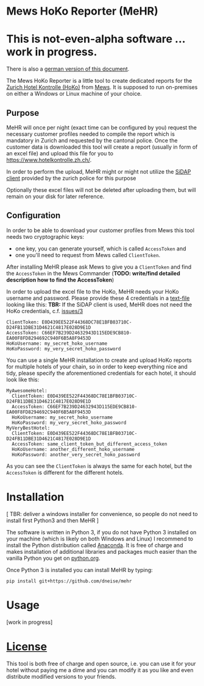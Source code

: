 # Mews HoKo Reporter (MeHR)

# This is not-even-alpha software ... work in progress.

There is also a [german version of this document](README_de.md).

The Mews HoKo Reporter is a little tool to create dedicated reports for the
[Zurich Hotel Kontrolle (HoKo)](https://www.hotelkontrolle.zh.ch)
from [Mews](https://www.mewssystems.com/).
It is supposed to run on-premises on either a Windows or Linux machine of your choice.

## Purpose

MeHR will once per night (exact time can be configured by you)
request the necessary customer profiles needed to compile the report which is
mandatory in Zurich and requested by the cantonal police. Once the customer data is
downloaded this tool will create a report (usually in form of an excel file)
and upload this file for you to <https://www.hotelkontrolle.zh.ch/>.

In order to perform the upload, MeHR might or might not utilize
the [SiDAP client](https://www.hotelkontrolle.zh.ch/HoKoDMZ/pages/info.xhtml)
provided by the zurich police for this purpose

Optionally these excel files will not be deleted after uploading them, but will
remain on your disk for later reference.

## Configuration

In order to be able to download your customer profiles from Mews this tool
needs two cryptographic keys:
 * one key, you can generate yourself, which is called `AccessToken` and
 * one you'll need to request from Mews called `ClientToken`.

After installing MeHR please ask Mews to give you a `ClientToken` and find the
`AccessToken` in the Mews Commander (**TODO: write/find detailed description how to find the AccessToken**)

In order to upload the excel file to the HoKo, MeHR needs your HoKo username and
password. Please provide these 4 credentials in a [text-file](explain_windows_people_what_a_textfile_is)
looking like this:
**TBR:** If the SiDAP client is used, MeHR does not need the HoKo credentials, c.f. [issues/3](https://github.com/dneise/MeHR/issues/3)
```
ClientToken: E0D439EE522F44368DC78E1BFB03710C-D24FB11DBE31D4621C4817E028D9E1D
AccessToken: C66EF7B239D24632943D115EDE9CB810-EA00F8FD8294692C940F6B5A8F9453D
HoKoUsername: my_secret_hoko_username
HoKoPassword: my_very_secret_hoko_password
```

You can use a single MeHR installation to create and upload HoKo reports
for multiple hotels of your chain, so in order to keep everything nice and tidy, please
specify the aforementioned credentials for each hotel, it should look like this:

```
MyAwesomeHotel:
  ClientToken: E0D439EE522F44368DC78E1BFB03710C-D24FB11DBE31D4621C4817E028D9E1D
  AccessToken: C66EF7B239D24632943D115EDE9CB810-EA00F8FD8294692C940F6B5A8F9453D
  HoKoUsername: my_secret_hoko_username
  HoKoPassword: my_very_secret_hoko_password
MyVeryBestHotel:
  ClientToken: E0D439EE522F44368DC78E1BFB03710C-D24FB11DBE31D4621C4817E028D9E1D
  AccessToken: same_client_token_but_different_access_token
  HoKoUsername: another_different_hoko_username
  HoKoPassword: another_very_secret_hoko_password
```

As you can see the `ClientToken` is always the same for each hotel, but the
`AccessToken` is different for the different hotels.



# Installation

[
TBR: deliver a windows installer for convenience, so people do not need to install
first Python3 and then MeHR
]

The software is written in Python 3, if you do not have Python 3 installed on
your machine (which is likely on both Windows and Linux) I recommend to install
the Python distribution called [Anaconda](https://www.anaconda.com/download).
It is free of charge and makes installation of additional libraries and packages
much easier than the vanilla Python you get on [python.org](https://www.python.org/downloads/).


Once Python 3 is installed you can install MeHR by typing:

    pip install git+https://github.com/dneise/mehr


# Usage

[work in progress]


# [License](LICENSE)

This tool is both free of charge and open source, i.e. you can use it for your
hotel without paying me a dime and you can modify it as you like and even
distribute modified versions to your friends.



